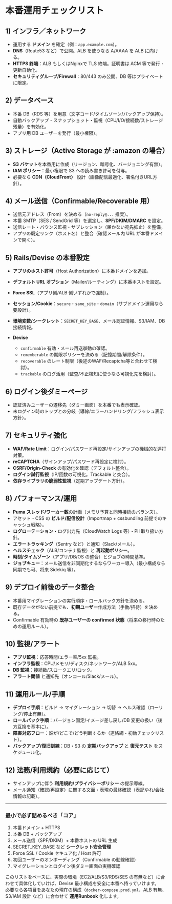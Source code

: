 # 本番運用チェックリスト

## 1) インフラ／ネットワーク

* 運用する **ドメイン** を確定（例：`app.example.com`）。
* **DNS**（Route53 など）で公開。ALB を使うなら A/AAAA を ALB に向ける。
* **HTTPS 終端**：ALB もしくはNginxで TLS 終端。証明書は ACM 等で発行・更新自動化。
* **セキュリティグループ/Firewall**：80/443 のみ公開、DB 等はプライベートに限定。

## 2) データベース

* 本番 DB（RDS 等）を用意（文字コード/タイムゾーン/バックアップ保持）。
* 自動バックアップ・スナップショット・監視（CPU/I/O/接続数/ストレージ残量）を有効化。
* アプリ用 DB ユーザーを発行（最小権限）。

## 3) ストレージ（Active Storage が :amazon の場合）

* **S3 バケット**を本番用に作成（リージョン、暗号化、バージョニング有無）。
* **IAM ポリシー**：最小権限で S3 への読み書き許可を付与。
* 必要なら **CDN（CloudFront）** 設計（画像配信最適化、署名付きURL方針）。

## 4) メール送信（Confirmable/Recoverable 用）

* 送信元アドレス（From）を決める（`no-reply@...` 推奨）。
* 本番 SMTP（SES / SendGrid 等）を選定し、**SPF/DKIM/DMARC** を設定。
* 送信レート・バウンス監視・サプレッション（届かない宛先抑止）を整備。
* アプリの既定リンク（ホスト名）と整合（確認メール内 URL が本番ドメインで開く）。

## 5) Rails/Devise の本番設定

* **アプリのホスト許可**（Host Authorization）に本番ドメインを追加。
* **デフォルト URL オプション**（Mailer/ルーティング）に本番ホストを設定。
* **Force SSL**（アプリ側/ALB 側いずれかで強制）。
* **セッション/Cookie**：`secure`・`same_site`・`domain`（サブドメイン運用なら要設計）。
* **環境変数/シークレット**：`SECRET_KEY_BASE`、メール認証情報、S3/IAM、DB 接続情報。
* **Devise**

  * `confirmable` 有効・メール再送挙動の確認。
  * `rememberable` の期限ポリシーを決める（記憶期間/解除条件）。
  * `recoverable` のレート制限（後述のWAF/Recaptcha等と合わせて検討）。
  * `trackable` のログ活用（監査/不正検知に使うなら可視化先を検討）。

## 6) ログイン後ダミーページ

* 認証済みユーザーの遷移先（ダミー画面）を本番でも表示確認。
* 未ログイン時のトップとの分岐（導線/エラーハンドリング/フラッシュ表示方針）。

## 7) セキュリティ強化

* **WAF/Rate Limit**：ログイン/パスワード再設定/サインアップの機械的な連打対策。
* **reCAPTCHA**（サインアップ/パスワード再設定に検討）。
* **CSRF/Origin-Check** の有効化を確認（デフォルト整合）。
* **ログイン試行監視**（IP/回数の可視化。Trackable と突合）。
* **依存ライブラリの脆弱性監視**（定期アップデート方針）。

## 8) パフォーマンス/運用

* **Puma スレッド/ワーカー数**の計画（メモリ予算と同時接続のバランス）。
* アセット・CSS の **ビルド/配信設計**（Importmap + cssbundling 前提でのキャッシュ戦略）。
* **ログローテーション**・ログ出力先（CloudWatch Logs 等）・PII 取り扱い方針。
* **エラートラッキング**（Sentry など）と通知（Slack/メール）。
* **ヘルスチェック**（ALB/コンテナ監視）と **再起動ポリシー**。
* **時刻/タイムゾーン**（アプリ/DB/OS の整合）とジョブの時間基準。
* **ジョブキュー**：メール送信を非同期化するならワーカー導入（最小構成なら同期でも可、将来 Sidekiq 等）。

## 9) デプロイ前後のデータ整合

* 本番用マイグレーションの実行順序・ロールバック方針を決める。
* 既存データがない前提でも、**初期ユーザー**作成方法（手動/招待）を決める。
* Confirmable 有効時の **既存ユーザーの confirmed 状態**（将来の移行時のための運用ルール）。

## 10) 監視/アラート

* **アプリ監視**：応答時間/エラー率/5xx 監視。
* **インフラ監視**：CPU/メモリ/ディスク/ネットワーク/ALB 5xx。
* **DB 監視**：接続数/スロークエリ/ロック。
* **アラート閾値** と通知先（オンコール/Slack/メール）。

## 11) 運用ルール/手順

* **デプロイ手順**：ビルド → マイグレーション → 切替 → ヘルス確認（ローリング/停止有無）。
* **ロールバック手順**：バージョン固定/イメージ差し戻し/DB 変更の扱い（後方互換を基本に）。
* **障害対応フロー**：誰が/どこで/どう判断するか（連絡網・初動チェックリスト）。
* **バックアップ/復旧訓練**：DB・S3 の **定期バックアップ** と **復元テスト** をスケジュール化。

## 12) 法務/利用規約（必要に応じて）

* サインアップに伴う **利用規約/プライバシーポリシー** の提示導線。
* メール通知（確認/再設定）に関する文面・表現の最終確認（表記ゆれ/会社情報の記載）。

---

### 最小で必ず詰めるべき「コア」

1. 本番ドメイン + HTTPS
2. 本番 DB + バックアップ
3. メール送信（SPF/DKIM）+ 本番ホストの URL 生成
4. SECRET_KEY_BASE など **シークレット安全管理**
5. Force SSL / Cookie セキュア化 / Host 許可
6. 初回ユーザーのオンボーディング（Confirmable の動線確認）
7. マイグレーションとログイン後ダミー画面の実機確認

このリストをベースに、実際の環境（EC2/ALB/S3/RDS/SES の有無など）に合わせて具体化していけば、Devise 最小構成を安全に本番へ持っていけます。  
必要なら各項目をあなたの現在の構成（`docker-compose.prod.yml`、ALB 有無、S3/IAM 設計 など）に合わせて **運用Runbook** 化します。
